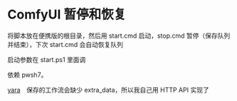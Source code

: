 # ComfyUI 暂停和恢复

将脚本放在便携版的根目录，然后用 start.cmd 启动，stop.cmd 暂停（保存队列并结束），下次 start.cmd 会自动恢复队列

启动参数在 start.ps1 里面调

依赖 pwsh7。

[yara](https://github.com/Satellile/yara)　保存的工作流会缺少 extra_data，所以我自己用 HTTP API 实现了
